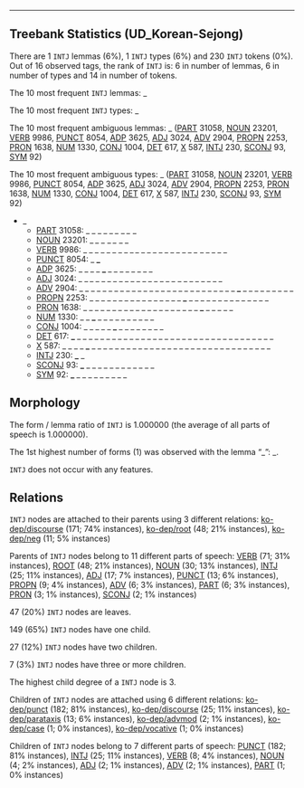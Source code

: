 

--------------------------------------------------------------------------------

## Treebank Statistics (UD_Korean-Sejong)

There are 1 `INTJ` lemmas (6%), 1 `INTJ` types (6%) and 230 `INTJ` tokens (0%).
Out of 16 observed tags, the rank of `INTJ` is: 6 in number of lemmas, 6 in number of types and 14 in number of tokens.

The 10 most frequent `INTJ` lemmas: _

The 10 most frequent `INTJ` types:  _

The 10 most frequent ambiguous lemmas: _ ([PART]() 31058, [NOUN]() 23201, [VERB]() 9986, [PUNCT]() 8054, [ADP]() 3625, [ADJ]() 3024, [ADV]() 2904, [PROPN]() 2253, [PRON]() 1638, [NUM]() 1330, [CONJ]() 1004, [DET]() 617, [X]() 587, [INTJ]() 230, [SCONJ]() 93, [SYM]() 92)

The 10 most frequent ambiguous types:  _ ([PART]() 31058, [NOUN]() 23201, [VERB]() 9986, [PUNCT]() 8054, [ADP]() 3625, [ADJ]() 3024, [ADV]() 2904, [PROPN]() 2253, [PRON]() 1638, [NUM]() 1330, [CONJ]() 1004, [DET]() 617, [X]() 587, [INTJ]() 230, [SCONJ]() 93, [SYM]() 92)


* _
  * [PART]() 31058: _ _ _ _ _ <b>_</b> _ <b>_</b> _ <b>_</b> _ <b>_</b> _
  * [NOUN]() 23201: <b>_</b> <b>_</b> _ <b>_</b> _ _ <b>_</b> _ <b>_</b> _ <b>_</b> _ _
  * [VERB]() 9986: _ _ _ _ _ _ _ _ _ <b>_</b> _ _ _ _ _ _ _ _ _ _ _ <b>_</b> _ _ _ _ _
  * [PUNCT]() 8054: _ <b>_</b>
  * [ADP]() 3625: _ _ _ _ <b>_</b> _ _ _ _ _ _ _ _
  * [ADJ]() 3024: _ _ <b>_</b> _ _ _ _ _ _ _ _ _ _ _ _ _ _ _ <b>_</b> _ _ _ _ _ _ _ _
  * [ADV]() 2904: _ _ _ _ _ _ _ _ _ _ _ _ _ _ _ _ _ _ _ _ _ _ _ _ _ _ _ <b>_</b> _ _ _ _ _ _ _ _ _
  * [PROPN]() 2253: _ _ _ _ _ _ _ _ _ _ _ _ _ _ _ _ <b>_</b> _ _ _ _ _ _ _ _ _ _ _ _ _ _
  * [PRON]() 1638: _ _ _ _ _ _ _ _ _ _ _ _ _ _ _ _ _ _ _ _ <b>_</b> _ _ _ _ _
  * [NUM]() 1330: _ _ <b>_</b> _ _ _ _ _ _ _ _ _ _
  * [CONJ]() 1004: _ _ _ _ _ <b>_</b> _ _ _ _ _ _ _ _
  * [DET]() 617: <b>_</b> _ _ _ _ _ _ _ _ _ _ _ _ _ _ _ _ _ _ _ _ _ _ _ _ _ _ _ _ _ _ _ _ _ _
  * [X]() 587: _ _ _ _ <b>_</b> _ _ _ _ _ _ _ _ _ _ _ _ _ _ _ _ _ _ _ _ _ _ _ _ _ _ _ _ _ _ _
  * [INTJ]() 230: <b>_</b> _
  * [SCONJ]() 93: <b>_</b> _ _ _ _ _ _ _ _ _ _ _ _
  * [SYM]() 92: <b>_</b> _ _ _ _ _ _ _ _ _

## Morphology

The form / lemma ratio of `INTJ` is 1.000000 (the average of all parts of speech is 1.000000).

The 1st highest number of forms (1) was observed with the lemma “_”: _.

`INTJ` does not occur with any features.


## Relations

`INTJ` nodes are attached to their parents using 3 different relations: [ko-dep/discourse]() (171; 74% instances), [ko-dep/root]() (48; 21% instances), [ko-dep/neg]() (11; 5% instances)

Parents of `INTJ` nodes belong to 11 different parts of speech: [VERB]() (71; 31% instances), [ROOT]() (48; 21% instances), [NOUN]() (30; 13% instances), [INTJ]() (25; 11% instances), [ADJ]() (17; 7% instances), [PUNCT]() (13; 6% instances), [PROPN]() (9; 4% instances), [ADV]() (6; 3% instances), [PART]() (6; 3% instances), [PRON]() (3; 1% instances), [SCONJ]() (2; 1% instances)

47 (20%) `INTJ` nodes are leaves.

149 (65%) `INTJ` nodes have one child.

27 (12%) `INTJ` nodes have two children.

7 (3%) `INTJ` nodes have three or more children.

The highest child degree of a `INTJ` node is 3.

Children of `INTJ` nodes are attached using 6 different relations: [ko-dep/punct]() (182; 81% instances), [ko-dep/discourse]() (25; 11% instances), [ko-dep/parataxis]() (13; 6% instances), [ko-dep/advmod]() (2; 1% instances), [ko-dep/case]() (1; 0% instances), [ko-dep/vocative]() (1; 0% instances)

Children of `INTJ` nodes belong to 7 different parts of speech: [PUNCT]() (182; 81% instances), [INTJ]() (25; 11% instances), [VERB]() (8; 4% instances), [NOUN]() (4; 2% instances), [ADJ]() (2; 1% instances), [ADV]() (2; 1% instances), [PART]() (1; 0% instances)

